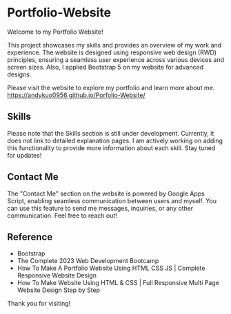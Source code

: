 # Portfolio-Website
Welcome to my Portfolio Website!

This project showcases my skills and provides an overview of my work and experience. The website is designed using responsive web design (RWD) principles, ensuring a seamless user experience across various devices and screen sizes. Also, I applied Bootstrap 5 on my website for advanced designs.

Please visit the website to explore my portfolio and learn more about me.
https://andykuo0956.github.io/Porfolio-Website/

## Skills
Please note that the Skills section is still under development. Currently, it does not link to detailed explanation pages. I am actively working on adding this functionality to provide more information about each skill. Stay tuned for updates!

## Contact Me
The "Contact Me" section on the website is powered by Google Apps Script, enabling seamless communication between users and myself. You can use this feature to send me messages, inquiries, or any other communication. Feel free to reach out!

## Reference
- Bootstrap
- The Complete 2023 Web Development Bootcamp
- How To Make A Portfolio Website Using HTML CSS JS | Complete Responsive Website Design
- How To Make Website Using HTML & CSS | Full Responsive Multi Page Website Design Step by Step

Thank you for visiting!
